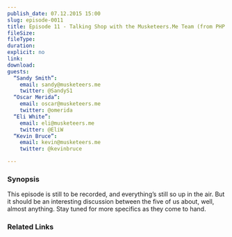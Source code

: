 ```yaml
---
publish_date: 07.12.2015 15:00
slug: episode-0011
title: Episode 11 - Talking Shop with the Musketeers.Me Team (from PHP World)
fileSize:
fileType:
duration:
explicit: no
link:
download:
guests:
  “Sandy Smith”:
    email: sandy@musketeers.me
    twitter: @SandyS1
  “Oscar Merida”:
    email: oscar@musketeers.me
    twitter: @omerida
  “Eli White”:
    email: eli@musketeers.me
    twitter: @EliW
  “Kevin Bruce”:
    email: kevin@musketeers.me
    twitter: @kevinbruce

---
```

### Synopsis

This episode is still to be recorded, and everything’s still so up in the air. But it should be an interesting discussion between the five of us about, well, almost anything. Stay tuned for more specifics as they come to hand.

### Related Links

